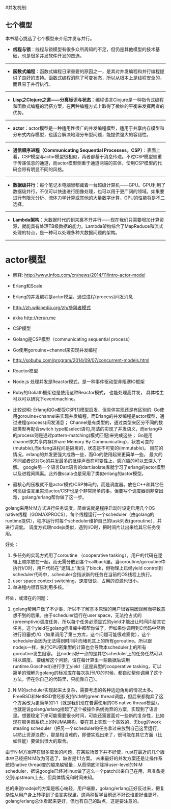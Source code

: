 #并发机制:

## 七个模型

本书精心挑选了七个模型来介绍并发与并行。

* **线程与锁**：线程与锁模型有很多众所周知的不足，但仍是其他模型的技术基础，也是很多并发软件开发的首选。

---

* **函数式编程**：函数式编程日渐重要的原因之一，是其对并发编程和并行编程提供了良好的支持。函数式编程消除了可变状态，所以从根本上是线程安全的，而且易于并行执行。

---

* **Lisp之Clojure之道——分离标识与状态**：编程语言Clojure是一种指令式编程和函数式编程的混搭方案，在两种编程方式上取得了微妙的平衡来发挥两者的优势。

---

* **actor**：actor模型是一种适用性很广的并发编程模型，适用于共享内存模型和分布式内存模型，也适合解决地理分布型问题，能提供强大的容错性。

---

* **通信顺序进程（Communicating Sequential Processes，CSP）**：表面上看，CSP模型与actor模型很相似，两者都基于消息传递。不过CSP模型侧重于传递信息的通道，而actor模型侧重于通道两端的实体，使用CSP模型的代码会带有明显不同的风格。

---

* **数据级并行**：每个笔记本电脑里都藏着一台超级计算机——GPU。GPU利用了数据级并行，不仅可以快速进行图像处理，也可以用于更广阔的领域。如果要进行有限元分析、流体力学计算或其他的大量数字计算，GPU的性能将是不二选择。

---

* **Lambda架构**：大数据时代的到来离不开并行——现在我们只需要增加计算资源，就能具有处理TB级数据的能力。Lambda架构综合了MapReduce和流式处理的特点，是一种可以处理多种大数据问题的架构。

-------


# actor模型

- 解释: <http://www.infoq.com/cn/news/2014/11/intro-actor-model>
- Erlang和Scale
- Erlang的并发编程是actor模型，通过进程(process)间发消息
- <http://zh.wikipedia.org/zh/參與者模式>

- akka <http://rerun.me>

- CSP模型

- Golang是CSP模型（communicating sequential process）
- Go使用gorouine+channel来实现并发编程

- <http://sobuhu.com/program/2014/09/07/concurrent-models.html>


- Reactor模型

 - Node.js 处理并发是Reactor模式，是一种事件驱动型非阻塞IO框架
 - Ruby的Goliath框架也是使用这种Reactor模式， 也能处理高并发， 具体楼主可以可以研究下eventmachine。

 - 比较说明: Erlang和Go都受CSP[1]模型启发，但具体实现还是有区别的:
 Go使用gorouine+channel来实现并发编程，而Erlang的并发编程是actor模型，通过进程(process)间发消息；
 Channel是有类型的，通过类型来区分不同的数据类型再配合switch type和select语句,简洁的实现了并发语义，而erlang中的process则是通过pattern-matching(模式匹配)来完成这些；
 Go是用channel来共享内存(Share Memory By Communicating)，状态可变的(mutable),而erlang进程间是隔离的，状态是不可变的(immutable)。
 目前的情况，erlang的并发更强大成熟一些，而Go的使用起来更简单一些。
 最大的不同或者说对Go的并发最多的批评声音在可变性上，感兴趣的可以去深入了解。
 google另一个语言Dart语言的dart:isolate库就学习了erlang的actor模型以及进程间隔离。此外像scala也是采用了类似erlang的actor模型。

 - 最核心的压根就不是actor模式/CSP神马的，而是调度器。放在C++和其它任何高级语言里实现actor/CSP也是个非常简单的事，但要写个调度器则非常困难，golang/erlang帮你做了这一步。

golang采用N:M方式进行任务调度。简单说就是程序启动时设定启用几个OS native线程（GOMAXPROCS），每个线程运行一个scheduler（由golang的runtime提供），程序运行时每个scheduler维护自己的task列表(goroutine），并进行调度。
调度方式跟nodejs类似，遇到I/O时，把时间片让出来给其它任务使用。

好处：
1. 多任务的实现方式用了coroutine （cooperative tasking），用户的代码在逻辑上顺序放在一起，而无需分散到各个callback里。当coroutine/goroutine中执行I/O时，用户代码在“逻辑上”发生了block，但物理上已经yield control到scheduler代码中，scheduler会指派新的任务在当前的OS线程上执行。
2. user space context switching，速度很快，占用的资源也很小。
3. 单进程内很容易利用多核。`

坏处，或潜在的问题：

1. golang帮用户做了不少事，所以不了解基本原理的用户很容易因误解而导致意想不到的后果。由于scheduler运行在user space，无法抢占式的(preemptive)调度任务，所以每个任务必须显式的yield才能出让时间片给其它任务，这个yield在golang标准库中都帮你做了，但如果你调用到C代码中然后进行阻塞式I/O（如果调用了第三方库，这个问题可能很难察觉），这个scheduler会因为无法得到时间片而堵死其上的所有goroutine。所以跟nodejs一样，执行CPU密集型的计算也会导致本scheduler上的所有goroutine发生阻塞。
比nodejs好一点的是其它scheduler上的任务任然可以得以调度。
要缓解这个问题，请在每计算出一些数据后调用runtime.Gosched()进行手工yield（这是典型的cooperative tasking，可以简单的理解为golang的标准库在每次执行I/O的时候，都自动帮你调用了这个方法，但在你自己的代码里，只能靠自己）。

2. N:M的schduler实现起来太复杂，需要考虑的各种边边角角的情况太多。FreeBSD和NetBSD曾经都支持N:M的green thread调度，但后来都抛弃了这个方案改为更简单的1:1（就是我们现在普遍使用的OS native thread模型）。也就是说golang/erlang拾起了这个被操作系统抛弃的方案，实现到了语言里。想要稳定下来可能需要很长时间，可能还需要面对一些新的复杂性，比如现在服务器系统上的NUMA架构，要在其上实现一个高效的、无bug的work stealing scheduler（把另一个scheduler的任务拿过来放到自己这里运行，以防止资源浪费），那是相当难的，即便实现出来了，很可能在其它方面（比如性能）要做出很大的取舍。

由于N:M方案存在很多取舍的问题，在某些场景下并不好使，rust在最近的几个版本中已经把N:M改为可选了，缺省是1:1方案。
未来最好的并发方案还是让操作系统把native thread变的越来越轻量，从而彻底消除掉user-level的N:M scheduler，据说google已经对linux做了这么一个patch出来自己在用，且准备提交到upstream上去，但具体情况和时间未知。

总的来说nodejs的方案是核心端轻，用户端重，golang/erlang正好反过来，把复杂性从用户身上转移到了语言实现里，这两种哲学目前还不好说谁更好谁更坏，golang/erlang总体看起来更好，但也有自己的缺点，这是要注意的。


